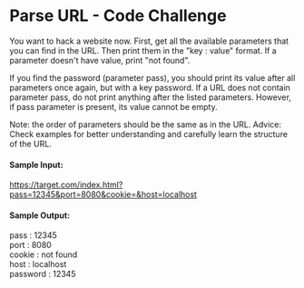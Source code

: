 # Parse URL - Code Challenge 

You want to hack a website now. First, get all the available parameters that you can find in the URL. Then print them in the "key : value" format. If a parameter doesn't have value, print "not found".

If you find the password (parameter pass), you should print its value after all parameters once again, but with a key password. If a URL does not contain parameter pass, do not print anything after the listed parameters. However, if pass parameter is present, its value cannot be empty.

Note: the order of parameters should be the same as in the URL.
Advice: Check examples for better understanding and carefully learn the structure of the URL.

#### Sample Input:

https://target.com/index.html?pass=12345&port=8080&cookie=&host=localhost

#### Sample Output:

 pass : 12345<br>
 port : 8080<br>
 cookie : not found<br>
 host : localhost<br>
 password : 12345

